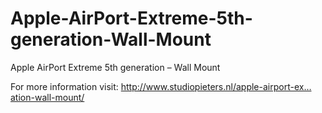 # Apple-AirPort-Extreme-5th-generation-Wall-Mount
Apple AirPort Extreme 5th generation – Wall Mount

For more information visit:  http://www.studiopieters.nl/apple-airport-ex…ation-wall-mount/ ‎

